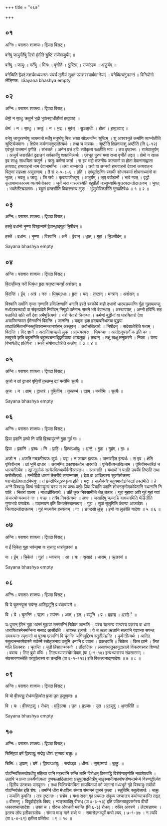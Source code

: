 +++
title = "०६७"

+++


## ०१
अग्निः। पराशरः शाक्त्यः। द्विपदा विराट्।

वने॑षु जा॒युर्मर्ते॑षु मि॒त्रो वृ॑णी॒ते श्रु॒ष्टिं राजे॑वाजु॒र्यम् ॥

वने॑षु । जा॒युः । मर्ते॑षु । मि॒त्रः । वृ॒णी॒ते । श्रु॒ष्टिम् । राजा॑ऽइव । अ॒जु॒र्यम् ॥

वनेष्विति द्वैपदं दशर्चमध्ययनतः पंचर्चं तृतीयं सूक्तं पराशरस्यार्षमाग्नेयम् । वनेष्वित्यनुक्रान्तं ॥ विनियोगो लैङ्गिकः ॥Sayana bhashya empty

## ०२
अग्निः। पराशरः शाक्त्यः। द्विपदा विराट्।

क्षेमो॒ न सा॒धुः क्रतु॒र्न भ॒द्रो भुव॑त्स्वा॒धीर्होता॑ हव्य॒वाट् ॥

क्षेमः॑ । न । सा॒धुः । क्रतुः॑ । न । भ॒द्रः । भुव॑त् । सु॒ऽआ॒धीः । होता॑ । ह॒व्य॒ऽवाट् ॥

वनेषु जायुररण्येषु जायमानो मर्तेषु मनुष्येषु मित्रः सखा सोऽयमग्निः श्रुष्टिम् । शु आश्वश्नुते कर्माणि व्याप्नोतीति श्रुष्टिर्यजमानः । क्षिप्रेण कर्मणामनुष्ठातेत्यर्थः । तथा च यास्कः । श्रुष्टीति क्षिप्रनामाशु अष्टीति (नि ६-१२) एवंभूतं यजमानं वृणीते । संभजते । अनेन प्रत्तं हविः स्वीकृत्य रक्षतीति भावः । तत्र दृष्टान्तः । राजेवाजुर्यम् । अजुर्यं जरारहितं दृढाङ्गं सर्वकार्येषु शक्तमित्यर्थः । एवंभूतं पुरुषं यथा राजा वृणीते तद्वत् । क्षेमो न रक्षक इव साधुः साधयिता क्रतुर्न । क्रतुः कर्मणां कर्ता । स इव भद्रो भजनीयः कल्याणो वा होता देवानामाह्वाता हव्यवाट् हव्यवाहनो नाम देवानामग्निः । तथा चाम्नायते । त्रयो वा अग्नयो हव्यवाहनो देवानां कव्यवाहनः पितृणां सहरक्षा असुराणाम् । तै सं २-५-८-६ । इति । एवंभूतोऽग्निः स्वाधीः शोभनकर्मा शोभनाध्यानो वा भुवत् । भवतु ॥ जायुः । जि जये । कृवापाजीत्युण् । अजुर्यम् । जृष् वयोहानौ । भावे ण्यत् । वृद्धौ कृतायामाकारस्य व्यत्ययेनोकारः । जुर्यं जरा नास्त्यस्येति बहुव्रीहौ नञ्सुभ्यामित्युत्तरपदान्तोदात्तत्वम् । भुवत् । भवतेर्लेट्यडागमः । बहुलं छन्दसीति विकरणस्य लुक् । भूसुवोस्तिङीति गुणप्रतिषेधः ॥ १ ॥ २ ॥

## ०३
अग्निः। पराशरः शाक्त्यः। द्विपदा विराट्।

हस्ते॒ दधा॑नो नृ॒म्णा विश्वा॒न्यमे॑ दे॒वान्धा॒द्गुहा॑ नि॒षीद॑न् ॥

हस्ते॑ । दधा॑नः । नृ॒म्णा । विश्वा॑नि । अमे॑ । दे॒वान् । धा॒त् । गुहा॑ । नि॒ऽसीद॑न् ॥

Sayana bhashya empty

## ०४
अग्निः। पराशरः शाक्त्यः। द्विपदा विराट्।

वि॒दन्ती॒मत्र॒ नरो॑ धियं॒धा हृ॒दा यत्त॒ष्टान्मन्त्राँ॒ अशं॑सन् ॥

वि॒दन्ति॑ । ई॒म् । अत्र॑ । नरः॑ । धि॒य॒म्ऽधाः । हृ॒दा । यत् । त॒ष्टान् । मन्त्रा॑न् । अशं॑सन् ॥

विश्वानि सर्वाणि नृम्णा नृम्णानि हविर्लक्षणानि धनानि हस्ते स्वकीये बाहौ दधानो धारयन्नयमग्नि र्गुहा गुहायामप्सु मध्येऽश्वत्थादौ वा संवृतप्रदेशे निषीदन् निगूढो वर्तमानः सन्नमे भये देवान्धात् । अस्थापयत् । अग्नौ हविर्भिः सह पलायिते सति सर्वे देवा अभैषुरित्यर्थः । नरो नेतारो धियन्धाः । कर्मणां बुद्धीनां वा धारयितारो देवा अत्रास्मिन्काल ईमेनमग्निं विदन्ति । जानन्ति । यद्यदा हृदा हृदयावस्थितया बुद्ध्या तष्टान्निर्मितानग्निस्तुतिपरान्मन्त्रानशंसन् अस्तुवन् । अवोचन्नित्यर्थः ॥ निषीदन् । सदेरप्रतेरिति षत्वम् । विदन्ति । विद ज्ञाने । अदादित्वाच्छपो लुक् । प्रत्ययस्वरः । धियन्धाः । आतोऽनुपसर्गे क इति कः । तत्पुरुषे कृति बहुलमिति बहुलवचनाद्द्वितीयाया अप्यलुक् । तष्वान् । तक्षू त्वक्षू तनूकरणे । निष्ठा । यस्य विभाषेतीट् प्रतिषेधः । स्कोः संयोगाद्योरिति कलोपः ॥ ३ ॥ ४ ॥

## ०५
अग्निः। पराशरः शाक्त्यः। द्विपदा विराट्।

अ॒जो न क्षां दा॒धार॑ पृथि॒वीं त॒स्तम्भ॒ द्यां मन्त्रे॑भिः स॒त्यैः ॥

अ॒जः । न । क्षाम् । दा॒धार॑ । पृ॒थि॒वीम् । त॒स्तम्भ॑ । द्याम् । मन्त्रे॑भिः । स॒त्यैः ॥

Sayana bhashya empty

## ०६
अग्निः। पराशरः शाक्त्यः। द्विपदा विराट्।

प्रि॒या प॒दानि॑ प॒श्वो नि पा॑हि वि॒श्वायु॑रग्ने गु॒हा गुहं॑ गाः ॥

प्रि॒या । प॒दानि॑ । प॒श्वः । नि । पा॒हि॒ । वि॒श्वऽआ॑युः । अ॒ग्ने॒ । गु॒हा । गुह॑म् । गाः॒ ॥

अजो न । अजति गच्छतीत्यजः सूर्यः । यद्वा । न जायत इत्यजः । जन्मरहित इत्यर्थः । स इव । क्षेति पृथिवीनाम । क्षां भूमिं दाधार । अयमग्निः प्रकाशकत्वेन धारयति । पृथिवीत्यन्तरिक्षनाम । पृथिवीमन्तरिक्षं च धारयतीत्येव । द्यां द्युलोकं सत्यैरवितथार्थैर्मन्त्रॆैस्तस्तंभ । स्तभ्नाति । यथाधो न पतति उपर्येव तिष्ठति तथा करोतीत्यर्थः । मन्त्रैर्दिवो धारणं तैत्तरीये समाम्नातम् । देवा वा आदित्यस्य सुवर्गलोकस्य पराचोऽतिपातादबिभयुः । तं छन्दोभिरदृहन्धृत्या इति । यद्वा । सत्यैर्मन्त्रैः स्तूयमानोऽग्निर्द्यां तस्तंभेति । हे अग्ने विश्वायुः विश्वं सर्वमायुरन्नं यस्य स त्वं पश्वः पशोः प्रिया प्रियाणि पदानि शोभनतृणोदकोपेतानि स्थानानि नि पाहि । नितरां पालय । माधाक्षीरित्यर्थः । तर्हि कुत्र निवसामीति चेत् तत्राह । गुहा गुहाया अपि गुहं गुहां गवां संचारयोग्यस्थानं गाः । गच्छ । तत्रैव निवसेत्यर्थः ॥ पश्वः । जसादिषु च्छन्दसि वावचनमिति घेर्ङितीति गुणाभावे यणादेशः । उदात्तयण इति विभक्तेरुदात्तत्वम् । गुहा । सुपां सुलुगिति पंचम्या आजादेशः । चित्त्वादन्तोदात्तत्वम् । गुहं व्यत्ययेन ह्रस्वत्वम् । गाः । छान्दसो लुङ् । इणो गा लुङीति गादेशः ॥ ५ ॥ ६ ॥

## ०७
अग्निः। पराशरः शाक्त्यः। द्विपदा विराट्।

य ईं॑ चि॒केत॒ गुहा॒ भव॑न्त॒मा यः स॒साद॒ धारा॑मृ॒तस्य॑ ॥

यः । ई॒म् । चि॒केत॑ । गुहा॑ । भव॑न्तम् । आ । यः । स॒साद॑ । धारा॑म् । ऋ॒तस्य॑ ॥

Sayana bhashya empty

## ०८
अग्निः। पराशरः शाक्त्यः। द्विपदा विराट्।

वि ये चृ॒तन्त्यृ॒ता सप॑न्त॒ आदिद्वसू॑नि॒ प्र व॑वाचास्मै ॥

वि । ये । चृ॒तन्ति॑ । ऋ॒ता । सप॑न्तः । आत् । इत् । वसू॑नि । प्र । व॒वा॒च॒ । अ॒स्मै॒ै ॥

यः पुमान् ईमेनं गुहा भवन्तं गुहायां सन्तमग्निं चिकेत जानाति । यश्च ऋतस्य सत्यस्य यज्ञस्य वा धारां धारायितारमेनमग्निना ससाद आसीदति । उपास्त इत्यर्थः । ये च ऋता ऋतानि सत्यानि यज्ञान्वा सपन्तः समवयन्तः स्पृशन्तो वा पुरुषा एतमग्निं वि चृतन्ति अग्निमुद्दिश्य स्तुतीर्ग्रथ्नन्ति । कुर्वन्तीत्यर्थः । आदित् स्तुत्यनन्तरमेवास्मै सर्वस्मै स्तोतृजनाय वसूनि धनानि प्र ववाच । प्रकथयति ॥ चिकेत । कित ज्ञाने । लिट णलि लित्स्वरः । चृतन्ति । चृती हिंसाग्रन्थनयोः । तौदादिकः । लसार्वधातुकानुदात्तत्वे विकरणस्वरः शिष्यते । ववाच । लिट ब्रुवो वचिः । लिट्यभ्यासस्योभयेषाम् (पा ६-१-१७) इत्यभ्यासस्य संप्रसारणम् । संप्रसारणाच्चेति परपूर्वत्वस्य वा छन्दसि (पा ६-१-११६) इति विकल्पनाद्यणादेशः ॥ ७ ॥ ८ ॥

## ०९
अग्निः। पराशरः शाक्त्यः। द्विपदा विराट्।

वि यो वी॒रुत्सु॒ रोध॑न्महि॒त्वोत प्र॒जा उ॒त प्र॒सूष्व॒न्तः ॥

वि । यः । वी॒रुत्ऽसु॑ । रोध॑त् । म॒हि॒ऽत्वा । उ॒त । प्र॒ऽजाः । उ॒त । प्र॒ऽसूषु॑ । अ॒न्तरिति॑ ॥

Sayana bhashya empty

## १०
अग्निः। पराशरः शाक्त्यः। द्विपदा विराट्।

चित्ति॑र॒पां दमे॑ वि॒श्वायुः॒ सद्मे॑व॒ धीराः॑ स॒म्माय॑ चक्रुः ॥

चित्तिः॑ । अ॒पाम् । दमे॑ । वि॒श्वऽआ॑युः । सद्म॑ऽइव । धीराः॑ । स॒म्ऽमाय॑ । च॒क्रुः॒ ॥

योऽग्निर्वीरुत्स्वोषधीषु महित्वा यानि महत्त्वानि सन्ति तानि विरोधत् विरुणद्धि विशेषेणावृणोति नावशेषयति । उतापि च प्रजाः प्रकर्षेणोत्पन्नाः पुष्पफलादिलक्षणाः प्रसूषूत्पादयित्रीषु मातृस्थानीयास्वोषधीष्वन्तर्मध्ये विरुणद्धीत्येव । द्वितीय उतशब्दः पादपूरणः । तथा चित्तिश्चेतयिता ज्ञापयितापां दमे जलानां मध्यभूते गृहे विश्वायुः सर्वान्नो योऽग्निर्वर्तत इति शेषः । तमग्निं धीरा मेधाविनः संमाय संमाननं पूजनं कृत्वा । स्तुतिभिः स्तुत्वेत्यर्थः । चक्रुः । कर्माणि कुवन्ति । तत्र दृष्टान्तः । सद्मेव । यथा सदनं गृहं प्रथमतः संपूज्य पश्चात्तत्र कर्माण्याचरन्ति तद्वत् ॥ वीरुत्सु । विपूर्वाद्रोहतेः क्विप् । न्यङ्क्वादिषु वीरुध् (पा ७-३-५३) इति पठितत्वादुपसर्गस्य दीर्घो धकारश्चान्तादेशः । उक्तं च । वीरुध ओषधयो भवन्ति (नि ६-३) रोधत् । रुधिर् आवरणे । लेट्यडागमः । इतश्च लोप इतीकारलोपः । संमाय माङ् माने शब्दे च । समासेऽनञ्पूर्वे क्त्वो ल्यप् । ७-१-३७ । न ल्यपि (पा ६-४-६९) इतीत्व प्रतिषेधः ॥ ९ ॥ १० ॥